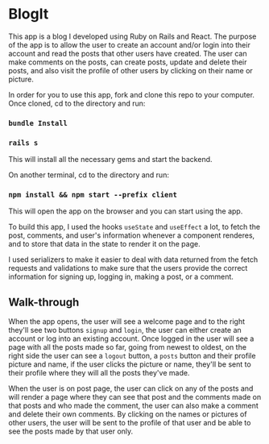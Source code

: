 # BlogIt

This app is a blog I developed using Ruby on Rails and React. The purpose of the app is to allow the user to create an account and/or login into their account and read the posts that other users have created. The user can make comments on the posts, can create posts, update and delete their posts, and also visit the profile of other users by clicking on their name or picture.

In order for you to use this app, fork and clone this repo to your computer. Once cloned, cd to the directory and run: 

### `bundle Install`
### `rails s`

This will install all the necessary gems and start the backend.

On another terminal, cd to the directory and run:

### `npm install && npm start --prefix client`

This will open the app on the browser and you can start using the app.

To build this app, I used the hooks `useState` and `useEffect` a lot, to fetch the post, comments, and user's information whenever a component renderes, and to store that data in the state to render it on the page.

I used serializers to make it easier to deal with data returned from the fetch requests and validations to make sure that the users provide the correct information for signing up, logging in, making a post, or a comment.

## Walk-through

When the app opens, the user will see a welcome page and to the right they'll see two buttons `signup` and `login`, the user can either create an account or log into an existing account. Once logged in the user will see a page with all the posts made so far, going from newest to oldest, on the right side the user can see a `logout` button, a `posts` button and their profile picture and name, if the user clicks the picture or name, they'll be sent to their profile where they will all the posts they've made.

When the user is on post page, the user can click on any of the posts and will render a page where they can see that post and the comments made on that posts and who made the comment, the user can also make a comment and delete their own comments. By clicking on the names or pictures of other users, the user will be sent to the profile of that user and be able to see the posts made by that user only.

